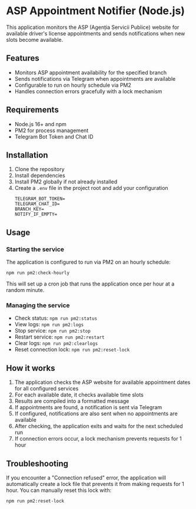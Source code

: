 # ASP Appointment Notifier (Node.js)

This application monitors the ASP (Agenția Servicii Publice) website for available driver's license appointments and sends notifications when new slots become available.

## Features

- Monitors ASP appointment availability for the specified branch
- Sends notifications via Telegram when appointments are available
- Configurable to run on hourly schedule via PM2
- Handles connection errors gracefully with a lock mechanism

## Requirements

- Node.js 16+ and npm
- PM2 for process management
- Telegram Bot Token and Chat ID

## Installation

1. Clone the repository
2. Install dependencies
3. Install PM2 globally if not already installed
4. Create a `.env` file in the project root and add your configuration
   ```
   TELEGRAM_BOT_TOKEN=
   TELEGRAM_CHAT_ID=
   BRANCH_KEY=
   NOTIFY_IF_EMPTY=
   ```

## Usage

### Starting the service

The application is configured to run via PM2 on an hourly schedule:

```
npm run pm2:check-hourly
```

This will set up a cron job that runs the application once per hour at a random minute.

### Managing the service

- Check status: `npm run pm2:status`
- View logs: `npm run pm2:logs`
- Stop service: `npm run pm2:stop`
- Restart service: `npm run pm2:restart`
- Clear logs: `npm run pm2:clearlogs`
- Reset connection lock: `npm run pm2:reset-lock`

## How it works

1. The application checks the ASP website for available appointment dates for all configured services
2. For each available date, it checks available time slots
3. Results are compiled into a formatted message
4. If appointments are found, a notification is sent via Telegram
5. If configured, notifications are also sent when no appointments are available
6. After checking, the application exits and waits for the next scheduled run
7. If connection errors occur, a lock mechanism prevents requests for 1 hour

## Troubleshooting

If you encounter a "Connection refused" error, the application will automatically create a lock file that prevents it from making requests for 1 hour. You can manually reset this lock with:

```
npm run pm2:reset-lock
```
